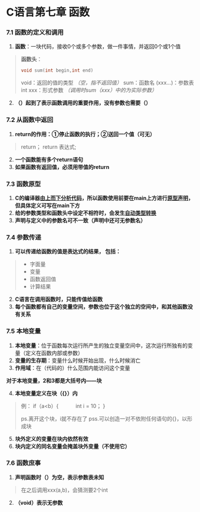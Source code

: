 C语言第七章 函数
=====================
### 7.1 函数的定义和调用
1. **函数**：一块代码，接收0个或多个参数，做一件事情，并返回0个或1个值
>**函数头**：
> ```C
> void sum(int begin,int end)
> ```
> void：返回的值的类型 *（空，指不返回值）*
> sum：函数名
> (xxx...)：参数表
> int xxx：形式参数 *（调用时sum（xxx）中的为实际参数）*

2. **（）起到了表示函数调用的重要作用，没有参数也需要（）**
### 7.2 从函数中返回
1. **return的作用：①停止函数的执行；②送回一个值（可无）**
> return；
> return 表达式;
2. **一个函数能有多个return语句**
3. **如果函数有返回值，必须用带值的return**
### 7.3 函数原型
1. **C的编译器<U>由上而下分析代码</U>，所以函数使用前要在main上方进行<U>原型声明</U>，但具体定义可写在main下方**
2. **给的参数类型和函数头中设定不相符时，会发生<U>自动类型转换</U>**
3. **声明与定义中的参数名可不一致（声明中还可无参数名）**
### 7.4 参数传递
1. **可以传递给函数的值是表达式的结果，
包括：**
> * 字面量
> * 变量
> * 函数返回值
> * 计算结果
2. **C语言在调用函数时，只能传值给函数**
3. **每个函数都有自己的变量空间，参数也位于这个独立的空间中，和其他函数没有关系**
### 7.5 本地变量
1. **本地变量**：位于函数每次运行所产生的独立变量空间中，这次运行所独有的变量（定义在函数内部或参数）
2. **变量的生存期**：变量什么时候开始出现，什么时候消亡
3. **作用域**：在（代码的）什么范围内能访问这个变量

**对于本地变量，2和3都是大括号内——块**

4. **本地变量定义在块（{}）内**
> 例： if（a<b）{
>    　　　int i = 10；
>}
>
>ps.离开这个块，i就不存在了
>pss.可以创造一对不依附任何语句的{}，以形成块
5. **块外定义的变量在块内依然有效**
6. **块内定义的同名变量会掩盖块外变量（不使用它）**
### 7.6 函数庶事
1. **声明函数时（）为空，表示参数表未知**
> 在之后调用xxx(a,b)，会猜测要2个int
2. **（void）表示无参数**
